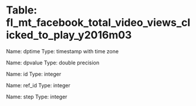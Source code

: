 Table: fl_mt_facebook_total_video_views_clicked_to_play_y2016m03
================================================================

Name: dptime
Type: timestamp with time zone

Name: dpvalue
Type: double precision

Name: id
Type: integer

Name: ref_id
Type: integer

Name: step
Type: integer

